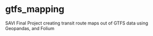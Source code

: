 # gtfs_mapping
SAVI Final Project creating transit route maps out of GTFS data using Geopandas, and Folium
